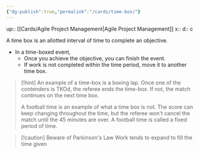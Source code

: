 ```yaml
---
{"dg-publish":true,"permalink":"/cards/time-box/"}
---
```


up:: [[Cards/Agile Project Management\|Agile Project Management]] 
x:: 
d:: c

A time box is an allotted interval of time to complete an objective. 
- In a time-boxed event, 
	- Once you achieve the objective, you can finish the event. 
	- If work is not completed within the time period, move it to another time box. 

> [!hint]
> An example of a time-box is a boxing lap. Once one of the contenders is TKOd, the referee ends the time-box. If not, the match continues on the next time box.
> 
> A football time is an example of what a time box is not. The score can keep changing throughout the time, but the referee won't cancel the match until the 45 minutes are over. A football time is called a fixed period of time. 

> [!caution] Beware of Parkinson's Law
> Work tends to expand to fill the time given

